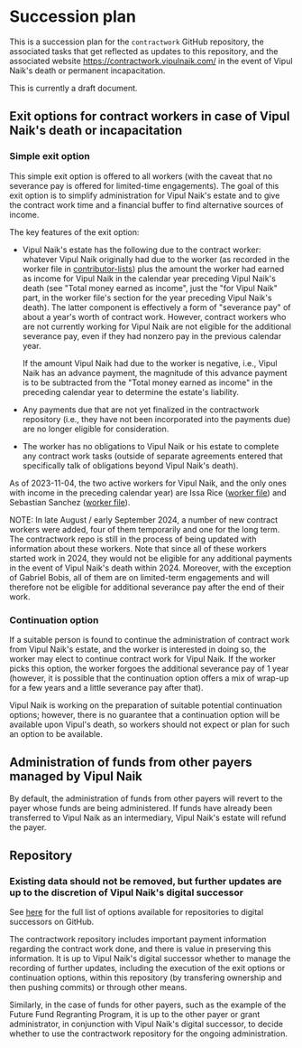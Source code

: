 # Succession plan

This is a succession plan for the `contractwork` GitHub repository,
the associated tasks that get reflected as updates to this repository,
and the associated website https://contractwork.vipulnaik.com/ in the
event of Vipul Naik's death or permanent incapacitation.

This is currently a draft document.

## Exit options for contract workers in case of Vipul Naik's death or incapacitation

### Simple exit option

This simple exit option is offered to all workers (with the caveat
that no severance pay is offered for limited-time engagements). The
goal of this exit option is to simplify administration for Vipul
Naik's estate and to give the contract work time and a financial
buffer to find alternative sources of income.

The key features of the exit option:

* Vipul Naik's estate has the following due to the contract worker:
  whatever Vipul Naik originally had due to the worker (as recorded in
  the worker file in
  [contributor-lists](https://github.com/vipulnaik/contractwork/tree/master/contributor-lists/))
  plus the amount the worker had earned as income for Vipul Naik in
  the calendar year preceding Vipul Naik's death (see "Total money
  earned as income", just the "for Vipul Naik" part, in the worker
  file's section for the year preceding Vipul Naik's death). The
  latter component is effectively a form of "severance pay" of about a
  year's worth of contract work. However, contract workers who are not
  currently working for Vipul Naik are not eligible for the additional
  severance pay, even if they had nonzero pay in the previous calendar
  year.

  If the
  amount Vipul Naik had due to the worker is negative, i.e., Vipul
  Naik has an advance payment, the magnitude of this advance payment
  is to be subtracted from the "Total money earned as income" in the
  preceding calendar year to determine the estate's liability.

* Any payments due that are not yet finalized in the contractwork
  repository (i.e., they have not been incorporated into the payments
  due) are no longer eligible for consideration.

* The worker has no obligations to Vipul Naik or his estate to
  complete any contract work tasks (outside of separate agreements
  entered that specifically talk of obligations beyond Vipul Naik's
  death).

As of 2023-11-04, the two active workers for Vipul Naik, and the only
ones with income in the preceding calendar year) are Issa Rice
([worker
file](https://github.com/vipulnaik/contractwork/blob/master/contributor-lists/issa-list.mediawiki))
and Sebastian Sanchez ([worker
file](https://github.com/vipulnaik/contractwork/blob/master/contributor-lists/sebastian-sanchez-list.mediawiki)).

NOTE: In late August / early September 2024, a number of new contract
workers were added, four of them temporarily and one for the long
term. The contractwork repo is still in the process of being updated
with information about these workers. Note that since all of these
workers started work in 2024, they would not be eligible for any
additional payments in the event of Vipul Naik's death within
2024. Moreover, with the exception of Gabriel Bobis, all of them are
on limited-term engagements and will therefore not be eligible for
additional severance pay after the end of their work.

### Continuation option

If a suitable person is found to continue the administration of
contract work from Vipul Naik's estate, and the worker is interested
in doing so, the worker may elect to continue contract work for Vipul
Naik. If the worker picks this option, the worker forgoes the
additional severance pay of 1 year (however, it is possible that the
continuation option offers a mix of wrap-up for a few years and a
little severance pay after that).

Vipul Naik is working on the preparation of suitable potential
continuation options; however, there is no guarantee that a
continuation option will be available upon Vipul's death, so workers
should not expect or plan for such an option to be available.

## Administration of funds from other payers managed by Vipul Naik

By default, the administration of funds from other payers will revert
to the payer whose funds are being administered. If funds have already
been transferred to Vipul Naik as an intermediary, Vipul Naik's estate
will refund the payer.

## Repository

### Existing data should not be removed, but further updates are up to the discretion of Vipul Naik's digital successor

See
[here](https://docs.github.com/en/account-and-profile/setting-up-and-managing-your-personal-account-on-github/managing-access-to-your-personal-repositories/maintaining-ownership-continuity-of-your-personal-accounts-repositories#about-successors)
for the full list of options available for repositories to digital
successors on GitHub.

The contractwork repository includes important payment information
regarding the contract work done, and there is value in preserving
this information. It is up to Vipul Naik's digital successor whether
to manage the recording of further updates, including the execution
of the exit options or continuation options, within this repository
(by transfering ownership and then pushing commits) or through other
means.

Similarly, in the case of funds for other payers, such as the example
of the Future Fund Regranting Program, it is up to the other payer or
grant administrator, in conjunction with Vipul Naik's digital
successor, to decide whether to use the contractwork repository for
the ongoing administration.
